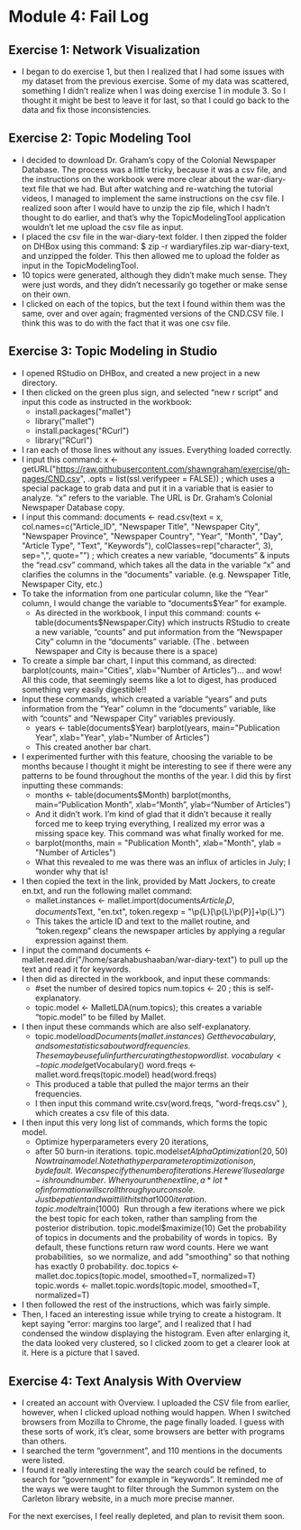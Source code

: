 <h1>Module 4: Fail Log</h1>

<h2>Exercise 1: Network Visualization</h2>

* I began to do exercise 1, but then I realized that I had some issues with my dataset from the previous exercise. Some of my data was scattered, something I didn’t realize when I was doing exercise 1 in module 3. So I thought it might be best to leave it for last, so that I could go back to the data and fix those inconsistencies. 

<h2>Exercise 2: Topic Modeling Tool</h2>
 
* I decided to download Dr. Graham’s copy of the Colonial Newspaper Database. The process was a little tricky, because it was a csv file, and the instructions on the workbook were more clear about the war-diary-text file that we had. But after watching and re-watching the tutorial videos, I managed to implement the same instructions on the csv file. I realized soon after I would have to unzip the zip file, which I hadn’t thought to do earlier, and that’s why the TopicModelingTool application wouldn’t let me upload the csv file as input.
* I placed the csv file in the war-diary-text folder. I then zipped the folder on DHBox using this command: $ zip -r wardiaryfiles.zip war-diary-text, and unzipped the folder. This then allowed me to upload the folder as input in the TopicModelingTool.
* 10 topics were generated, although they didn’t make much sense. They were just words, and they didn’t necessarily go together or make sense on their own.
* I clicked on each of the topics, but the text I found within them was the same, over and over again; fragmented versions of the CND.CSV file. I think this was to do with the fact that it was one csv file. 

<h2>Exercise 3: Topic Modeling in Studio</h2>

* I opened RStudio on DHBox, and created a new project in a new directory.
* I then clicked on the green plus sign, and selected “new r script” and input this code as instructed in the workbook:    
    * install.packages("mallet")
    * library("mallet")
    * install.packages("RCurl")
    * library("RCurl")
* I ran each of those lines without any issues. Everything loaded correctly.
* I input this command: x <- getURL("https://raw.githubusercontent.com/shawngraham/exercise/gh-pages/CND.csv", .opts = list(ssl.verifypeer = FALSE)) ; which uses a special package to grab data and put it in a variable that is easier to analyze. “x” refers to the variable. The URL is Dr. Graham’s Colonial Newspaper Database copy. 
* I input this command: documents <- read.csv(text = x, col.names=c("Article_ID", "Newspaper Title", "Newspaper City", "Newspaper Province", "Newspaper Country", "Year", "Month", "Day", "Article Type", "Text", "Keywords"), colClasses=rep("character", 3), sep=",", quote="") ; which creates a new variable, “documents” & inputs the “read.csv” command, which takes all the data in the variable “x” and clarifies the columns in the “documents” variable. (e.g. Newspaper Title, Newspaper City, etc.)
* To take the information from one particular column, like the “Year” column, I would change the variable to “documents$Year” for example.
    * As directed in the workbook, I input this command: counts <- table(documents$Newspaper.City) which instructs RStudio to create a new variable, “counts” and put information from the “Newspaper City” column in the “documents” variable. (The . between Newspaper and City is because there is a space)
* To create a simple bar chart, I input this command, as directed: barplot(counts, main="Cities", xlab="Number of Articles”)… and wow! All this code, that seemingly seems like a lot to digest, has produced something very easily digestible!!
* Input these commands, which created a variable “years” and puts information from the “Year” column in the “documents” variable, like with “counts” and “Newspaper City” variables previously.
    * years <- table(documents$Year) barplot(years, main="Publication Year", xlab="Year", ylab="Number of Articles")
    * This created another bar chart.
* I experimented further with this feature, choosing the variable to be months because I thought it might be interesting to see if there were any patterns to be found throughout the months of the year. I did this by first inputting these commands:
    * months <- table(documents$Month) barplot(months, main=“Publication Month”, xlab=“Month”, ylab=“Number of Articles”)
    * And it didn’t work. I’m kind of glad that it didn’t because it really forced me to keep trying everything, I realized my error was a missing space key. This command was what finally worked for me.
    * barplot(months, main = "Publication Month", xlab="Month", ylab = "Number of Articles")
    * What this revealed to me was there was an influx of articles in July; I wonder why that is!
* I then copied the text in the link, provided by Matt Jockers, to create en.txt, and run the following mallet command:
    * mallet.instances <- mallet.import(documents$Article_ID, documents$Text, "en.txt", token.regexp = "\\p{L}[\\p{L}\\p{P}]+\\p{L}")
    * This takes the article ID and text to the mallet routine, and “token.regexp” cleans the newspaper articles by applying a regular expression against them. 
* I input the command documents <- mallet.read.dir("/home/sarahabushaaban/war-diary-text") to pull up the text and read it for keywords. 
* I then did as directed in the workbook, and input these commands:
    * #set the number of desired topics num.topics <- 20 ; this is self-explanatory.
    * topic.model <- MalletLDA(num.topics); this creates a variable “topic.model” to be filled by Mallet.
* I then input these commands which are also self-explanatory.
    * topic.model$loadDocuments(mallet.instances)  Get the vocabulary, and some statistics about word frequencies.  These may be useful in further curating the stopword list. vocabulary <-topic.model$getVocabulary() word.freqs <- mallet.word.freqs(topic.model) head(word.freqs)
    * This produced a table that pulled the major terms an their frequencies.
    * I then input this command write.csv(word.freqs, "word-freqs.csv" ), which creates a csv file of this data. 
* I then input this very long list of commands, which forms the topic model.
    * Optimize hyperparameters every 20 iterations,
    * after 50 burn-in iterations. topic.model$setAlphaOptimization(20, 50)  Now train a model. Note that hyperparameter optimization is on, by default.  We can specify the number of iterations. Here we'll use a large-ish round number.  When you run the next line, a *lot* of information will scroll through your console.  Just be patient and wait til it hits that 1000 iteration. topic.model$train(1000)  Run through a few iterations where we pick the best topic for each token, rather than sampling from the posterior distribution. topic.model$maximize(10) Get the probability of topics in documents and the probability of words in topics.  By default, these functions return raw word counts. Here we want probabilities,  so we normalize, and add "smoothing" so that nothing has exactly 0 probability. doc.topics <- mallet.doc.topics(topic.model, smoothed=T, normalized=T) topic.words <- mallet.topic.words(topic.model, smoothed=T, normalized=T)
* I then followed the rest of the instructions, which was fairly simple.
* Then, I faced an interesting issue while trying to create a histogram. It kept saying “error: margins too large”, and I realized that I had condensed the window displaying the histogram. Even after enlarging it, the data looked very clustered, so I clicked zoom to get a clearer look at it. Here is a picture that I saved. 

<h2>Exercise 4: Text Analysis With Overview</h2>

* I created an account with Overview. I uploaded the CSV file from earlier, however, when I clicked upload nothing would happen. When I switched browsers from Mozilla to Chrome, the page finally loaded. I guess with these sorts of work, it’s clear, some browsers are better with programs than others. 
* I searched the term “government”, and 110 mentions in the documents were listed. 
* I found it really interesting the way the search could be refined, to search for “government” for example in “keywords”. It reminded me of the ways we were taught to filter through the Summon system on the Carleton library website, in a much more precise manner.

For the next exercises, I feel really depleted, and plan to revisit them soon.
